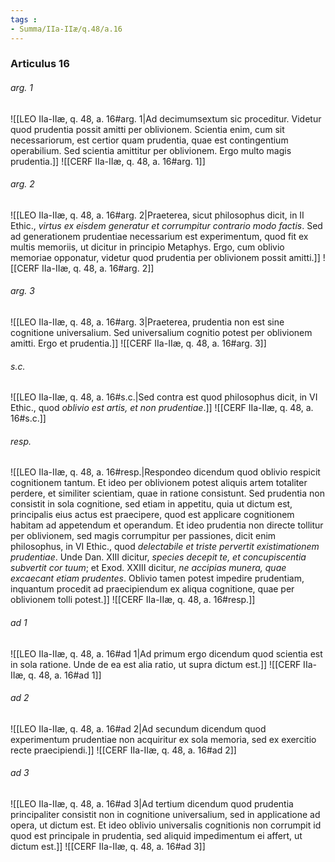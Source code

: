 ```yaml
---
tags : 
- Summa/IIa-IIæ/q.48/a.16
---
```


### Articulus 16

###### arg. 1
![[LEO IIa-IIæ, q. 48, a. 16#arg. 1|Ad decimumsextum sic proceditur. Videtur quod prudentia possit amitti per oblivionem. Scientia enim, cum sit necessariorum, est certior quam prudentia, quae est contingentium operabilium. Sed scientia amittitur per oblivionem. Ergo multo magis prudentia.]]
![[CERF IIa-IIæ, q. 48, a. 16#arg. 1]]

###### arg. 2
![[LEO IIa-IIæ, q. 48, a. 16#arg. 2|Praeterea, sicut philosophus dicit, in II Ethic., *virtus ex eisdem generatur et corrumpitur contrario modo factis*. Sed ad generationem prudentiae necessarium est experimentum, quod fit ex multis memoriis, ut dicitur in principio Metaphys. Ergo, cum oblivio memoriae opponatur, videtur quod prudentia per oblivionem possit amitti.]]
![[CERF IIa-IIæ, q. 48, a. 16#arg. 2]]

###### arg. 3
![[LEO IIa-IIæ, q. 48, a. 16#arg. 3|Praeterea, prudentia non est sine cognitione universalium. Sed universalium cognitio potest per oblivionem amitti. Ergo et prudentia.]]
![[CERF IIa-IIæ, q. 48, a. 16#arg. 3]]

###### s.c.
![[LEO IIa-IIæ, q. 48, a. 16#s.c.|Sed contra est quod philosophus dicit, in VI Ethic., quod *oblivio est artis, et non prudentiae*.]]
![[CERF IIa-IIæ, q. 48, a. 16#s.c.]]

###### resp.
![[LEO IIa-IIæ, q. 48, a. 16#resp.|Respondeo dicendum quod oblivio respicit cognitionem tantum. Et ideo per oblivionem potest aliquis artem totaliter perdere, et similiter scientiam, quae in ratione consistunt. Sed prudentia non consistit in sola cognitione, sed etiam in appetitu, quia ut dictum est, principalis eius actus est praecipere, quod est applicare cognitionem habitam ad appetendum et operandum. Et ideo prudentia non directe tollitur per oblivionem, sed magis corrumpitur per passiones, dicit enim philosophus, in VI Ethic., quod *delectabile et triste pervertit existimationem prudentiae*. Unde Dan. XIII dicitur, *species decepit te, et concupiscentia subvertit cor tuum*; et Exod. XXIII dicitur, *ne accipias munera, quae excaecant etiam prudentes*. Oblivio tamen potest impedire prudentiam, inquantum procedit ad praecipiendum ex aliqua cognitione, quae per oblivionem tolli potest.]]
![[CERF IIa-IIæ, q. 48, a. 16#resp.]]

###### ad 1
![[LEO IIa-IIæ, q. 48, a. 16#ad 1|Ad primum ergo dicendum quod scientia est in sola ratione. Unde de ea est alia ratio, ut supra dictum est.]]
![[CERF IIa-IIæ, q. 48, a. 16#ad 1]]

###### ad 2
![[LEO IIa-IIæ, q. 48, a. 16#ad 2|Ad secundum dicendum quod experimentum prudentiae non acquiritur ex sola memoria, sed ex exercitio recte praecipiendi.]]
![[CERF IIa-IIæ, q. 48, a. 16#ad 2]]

###### ad 3
![[LEO IIa-IIæ, q. 48, a. 16#ad 3|Ad tertium dicendum quod prudentia principaliter consistit non in cognitione universalium, sed in applicatione ad opera, ut dictum est. Et ideo oblivio universalis cognitionis non corrumpit id quod est principale in prudentia, sed aliquid impedimentum ei affert, ut dictum est.]]
![[CERF IIa-IIæ, q. 48, a. 16#ad 3]]

